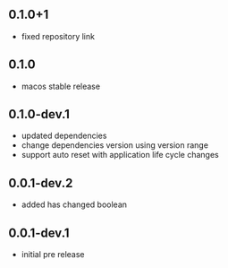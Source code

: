 ## 0.1.0+1

* fixed repository link

## 0.1.0

* macos stable release

## 0.1.0-dev.1

* updated dependencies
* change dependencies version using version range
* support auto reset with application life cycle changes

## 0.0.1-dev.2

* added has changed boolean

## 0.0.1-dev.1

* initial pre release
